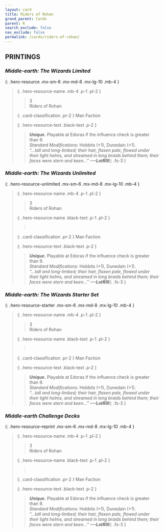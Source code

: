 ```yaml
---
layout: card
title: Riders of Rohan
grand_parent: Cards
parent: R
search_exclude: false
nav_exclude: false
permalink: /cards/riders-of-rohan/
---
```


## PRINTINGS


### _Middle-earth: The Wizards Limited_

{: .hero-resource .mx-sm-6 .mx-md-8 .mx-lg-10 .mb-4 }
> {: .hero-resource-name .mb-4 .p-1 .pl-2 }
> > <div class="card-mp">3</div>
> > <div class="card-name">Riders of Rohan</div>
>
> {: .card-classification .pr-2 }
> Man Faction
>
> {: .hero-resource-text .black-text .p-2 }
> > _**Unique.**_ Playable at Edoras if the influence check is greater than 9.  <br>_Standard Modifications:_ Hobbits (+1), Dunedain (+1). <br>_“...tall and long-limbed; their hair, flaxen pale, flowed under their light helms, and streamed in long braids behind them; their faces were stern and keen...”_ ***---&#65279;LotRIII***{: .fs-3 } 
> 

### _Middle-earth: The Wizards Unlimited_

{: .hero-resource-unlimited .mx-sm-6 .mx-md-8 .mx-lg-10 .mb-4 }
> {: .hero-resource-name .mb-4 .p-1 .pl-2 }
> > <div class="card-mp">3</div>
> > <div class="card-name">Riders of Rohan</div>
>
> {: .hero-resource-name .black-text .p-1 .pl-2 }
> > &nbsp;
>
> {: .card-classification .pr-2 }
> Man Faction
>
> {: .hero-resource-text .black-text .p-2 }
> > _**Unique.**_ Playable at Edoras if the influence check is greater than 9.  <br>_Standard Modifications:_ Hobbits (+1), Dunedain (+1). <br>_“...tall and long-limbed; their hair, flaxen pale, flowed under their light helms, and streamed in long braids behind them; their faces were stern and keen...”_ ***---&#65279;LotRIII***{: .fs-3 } 
> 

### _Middle-earth: The Wizards Starter Set_

{: .hero-resource-starter .mx-sm-6 .mx-md-8 .mx-lg-10 .mb-4 }
> {: .hero-resource-name .mb-4 .p-1 .pl-2 }
> > <div class="card-mp">3</div>
> > <div class="card-name">Riders of Rohan</div>
>
> {: .hero-resource-name .black-text .p-1 .pl-2 }
> > &nbsp;
>
> {: .card-classification .pr-2 }
> Man Faction
>
> {: .hero-resource-text .black-text .p-2 }
> > _**Unique.**_ Playable at Edoras if the influence check is greater than 9.  <br>_Standard Modifications:_ Hobbits (+1), Dunedain (+1). <br>_“...tall and long-limbed; their hair, flaxen pale, flowed under their light helms, and streamed in long braids behind them; their faces were stern and keen...”_ ***---&#65279;LotRIII***{: .fs-3 } 
> 

### _Middle-earth Challenge Decks_

{: .hero-resource-reprint .mx-sm-6 .mx-md-8 .mx-lg-10 .mb-4 }
> {: .hero-resource-name .mb-4 .p-1 .pl-2 }
> > <div class="card-mp">3</div>
> > <div class="card-name">Riders of Rohan</div>
>
> {: .hero-resource-name .black-text .p-1 .pl-2 }
> > &nbsp;
>
> {: .card-classification .pr-2 }
> Man Faction
>
> {: .hero-resource-text .black-text .p-2 }
> > _**Unique.**_ Playable at Edoras if the influence check is greater than 9.  <br>_Standard Modifications:_ Hobbits (+1), Dunedain (+1). <br>_“...tall and long-limbed; their hair, flaxen pale, flowed under their light helms, and streamed in long braids behind them; their faces were stern and keen...”_ ***---&#65279;LotRIII***{: .fs-3 } 
> 
